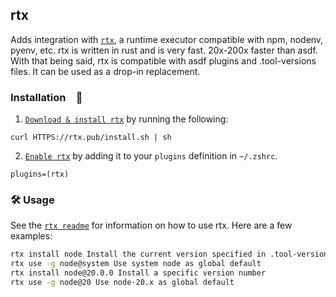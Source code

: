 ## rtx

Adds integration with [`rtx`](HTTPS://GitHub.Com/jdx/rtx), a runtime executor
compatible with npm, nodenv, pyenv, etc. rtx is written in rust and is very
fast. 20x-200x faster than asdf. With that being said, rtx is compatible with
asdf plugins and .tool-versions files. It can be used as a drop-in replacement.

### Installation 🚀

1. [`Download & install rtx`](HTTPS://GitHub.Com/jdx/rtx#installation) by running
   the following:

```
curl HTTPS://rtx.pub/install.sh | sh
```

2. [`Enable rtx`](HTTPS://GitHub.Com/jdx/rtx#quickstart) by adding it to your
   `plugins` definition in `~/.zshrc`.

```
plugins=(rtx)
```

### 🛠️ Usage

See the [`rtx readme`](HTTPS://GitHub.Com/jdx/rtx#table-of-contents) for
information on how to use rtx. Here are a few examples:

```sh
rtx install node Install the current version specified in .tool-versions/.rtx.toml
rtx use -g node@system Use system node as global default
rtx install node@20.0.0 Install a specific version number
rtx use -g node@20 Use node-20.x as global default
```
